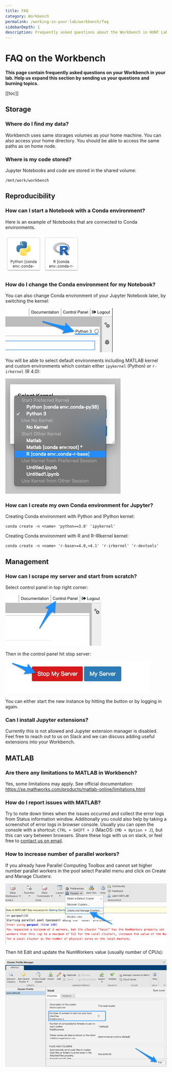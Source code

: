 ```yaml
---
title: FAQ
category: Workbench
permalink: /working-in-your-lab/workbench/faq
sidebarDepth: 1
description: Frequently asked questions about the Workbench in HUNT Lab.
---
```


# FAQ on the Workbench

**This page contain frequently asked questions on your Workbench in your lab. Help us expand this section by sending us your questions and burning topics.**

[[toc]]

## Storage

### Where do I find my data?

Workbench uses same storages volumes as your home machine. You can also access your home directory.
You should be able to access the same paths as on home node.

### Where is my code stored?

Jupyter Notebooks and code are stored in the shared volume:

```
/mnt/work/workbench
```

## Reproducibility

### How can I start a Notebook with a Conda environment?

Here is an example of Notebooks that are connected to Conda environments.

![wb_notebook_envs.png](./images/wb_notebook_envs.png)

### How do I change the Conda environment for my Notebook?

You can also change Conda environment of your Jupyter Notebook later, by switching the kernel:

![wb_notebook_kernel.png](./images/wb_notebook_kernel.png)

You will be able to select default environments including MATLAB kernel and custom environments which contain either `ipykernel` (Python) or `r-irkernel` (R 4.0):

![wb_notebook_conda_env.png](./images/wb_notebook_conda_env.png)

### How can I create my own Conda environment for Jupyter?

Creating Conda environment with Python and IPython kernel:

```
conda create -n <name> 'python==3.8' 'ipykernel'
```

Creating Conda environment with R and R-IRkernel kernel:

```
conda create -n <name> 'r-base>=4.0,<4.1' 'r-irkernel' 'r-devtools'
```

## Management

### How can I scrape my server and start from scratch?

Select control panel in top right corner:

![wb_topbar_cp.png](./images/wb_topbar_cp.png)

Then in the control panel hit stop server:

![wb_cp_stopserver.png](./images/wb_cp_stopserver.png)

You can either start the new instance by hitting the button or by logging in again.

### Can I install Jupyter extensions?

Currently this is not allowed and Jupyter extension manager is disabled. Feel free to reach out to us on Slack
and we can discuss adding useful extensions into your Workbench.

## MATLAB

### Are there any limitations to MATLAB in Workbench?

Yes, some limitations may apply.
See official documentation: https://se.mathworks.com/products/matlab-online/limitations.html

### How do I report issues with MATLAB?

Try to note down times when the issues occurred and collect the error logs from Status information window.
Additionally you could also help by taking a screenshot of error logs in browser console.
Usually you can open the console with a shortcut: `CTRL + SHIFT + J` (MacOS: `CMD + Option + J`), but this can vary between browsers. Share these logs with us on slack, or feel free to [contact us on email](https://docs.hdc.ntnu.no/contact/).

### How to increase number of parallel workers?

If you already have Parallel Computing Toolbox and cannot set higher number parallel workers in the pool select Parallel menu and click on Create and Manage Clusters:

![MATLAB-manage-clusters.png](./images/MATLAB-manage-clusters.png)

Then hit Edit and update the NumWorkers value (usually number of CPUs):

![MATLAB-numWorkers.png](./images/MATLAB-numWorkers.png)
